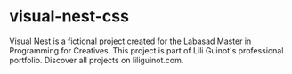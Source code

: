 # visual-nest-css
Visual Nest is a fictional project created for the Labasad Master in Programming for Creatives. This project is part of Lili Guinot's professional portfolio. Discover all projects on liliguinot.com.
